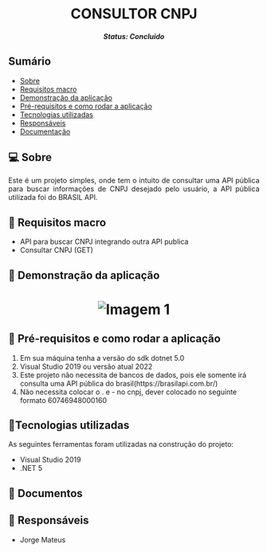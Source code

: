 # <h1 align="center">CONSULTOR CNPJ</h1><!--Nome curto e objetivo-->
<h5 align="center">Status: Concluido </h5><!--Concluido, Em andamento ou Finalizado-->


<h2>Sumário</h2>
<!--Sumário que leva as sessões do readme-->
<ul>
    <li><a href="#sobre">Sobre</a></li>
    <li><a href="#requisitosmacro">Requisitos macro</a></li>
    <li><a href="#demo">Demonstração da aplicação</a></li>
    <li><a href="#prereq">Pré-requisitos e como rodar a aplicação</a></li>
    <li><a href="#tec">Tecnologias utilizadas</a></li>
    <li><a href="#autor">Responsáveis</a></li>
    <li><a href="#doc">Documentação</a></li>
</ul>


<h2 id="sobre">💻 Sobre</h2>
<!--Descrição do contexto e produto do projeto - Consulte o documento F001-NDSI-Levantamento de Macro Requisitos-->
<p align="justify"> Este é um projeto simples, onde tem o intuito de consultar uma API pública para buscar informações de CNPJ desejado pelo usuário, a API pública utilizada foi do BRASIL API.
</p>
<p>
</p>


<h2 id="requisitosmacro">📝 Requisitos macro</h2>
<!--Lista de todos as funcionalidades do sistema (nível macro)-->
<ul>
    <li>API para buscar CNPJ integrando outra API publica</li>
    <li>Consultar CNPJ (GET)</li>
</ul>


<h2 id="demo">🎥 Demonstração da aplicação</h2>
<!--Conjunto de prints da aplicação-->
<h1 align="center">
    <img title="Imagem 1" src="https://github.com/Jorge-Mateus/ConsultaCNPJ/blob/main/Resource/Sem%20t%C3%ADtulo.png
"/>
</h1>

<h2 id="prereq">📀 Pré-requisitos e como rodar a aplicação</h2>
<!--Descrição do pré requisito de instalação na maquina em forma de passo a passo-->
<ol>
    <li>Em sua máquina tenha a versão do sdk dotnet 5.0</li>
    <li>Visual Studio 2019 ou versão atual 2022</li>
    <li>Este projeto não necessita de bancos de dados, pois ele somente irá consulta uma API pública do brasil(https://brasilapi.com.br/)</li>
    <li>Não necessita colocar o . e - no cnpj, dever colocado no seguinte formato 60746948000160</li>
</ol>


<h2 id="tec">🔨Tecnologias utilizadas</h2>
<!--Descrição das tecnologias utilizadas (linguagem, biblioteca, framework etc)-->
<p>As seguintes ferramentas foram utilizadas na construção do projeto:</p>
<ul>
    <li>Visual Studio 2019</li>
    <li>.NET 5</li>
</ul>


<h2 id="doc">📖 Documentos</h2>
<ul>
 
</ul>


<h2 id="autor">👦 Responsáveis</h2>
<!--Listagem dos responsáveis pelo projeto-->
<ul>
   <li>Jorge Mateus</li>
<ul>
